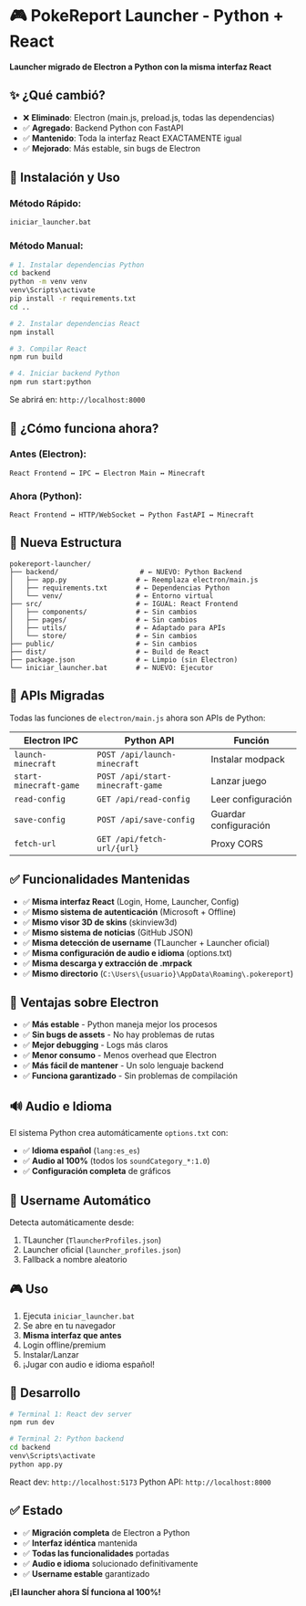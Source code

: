 # 🎮 PokeReport Launcher - Python + React

**Launcher migrado de Electron a Python con la misma interfaz React**

## ✨ ¿Qué cambió?

- ❌ **Eliminado**: Electron (main.js, preload.js, todas las dependencias)
- ✅ **Agregado**: Backend Python con FastAPI
- ✅ **Mantenido**: Toda la interfaz React EXACTAMENTE igual
- ✅ **Mejorado**: Más estable, sin bugs de Electron

## 🚀 Instalación y Uso

### Método Rápido:
```bash
iniciar_launcher.bat
```

### Método Manual:
```bash
# 1. Instalar dependencias Python
cd backend
python -m venv venv
venv\Scripts\activate
pip install -r requirements.txt
cd ..

# 2. Instalar dependencias React
npm install

# 3. Compilar React
npm run build

# 4. Iniciar backend Python
npm run start:python
```

Se abrirá en: `http://localhost:8000`

## 🔧 ¿Cómo funciona ahora?

### Antes (Electron):
```
React Frontend ↔ IPC ↔ Electron Main ↔ Minecraft
```

### Ahora (Python):
```
React Frontend ↔ HTTP/WebSocket ↔ Python FastAPI ↔ Minecraft
```

## 📁 Nueva Estructura

```
pokereport-launcher/
├── backend/                    # ← NUEVO: Python Backend
│   ├── app.py                 # ← Reemplaza electron/main.js
│   ├── requirements.txt       # ← Dependencias Python
│   └── venv/                  # ← Entorno virtual
├── src/                       # ← IGUAL: React Frontend
│   ├── components/            # ← Sin cambios
│   ├── pages/                 # ← Sin cambios
│   ├── utils/                 # ← Adaptado para APIs
│   └── store/                 # ← Sin cambios
├── public/                    # ← Sin cambios
├── dist/                      # ← Build de React
├── package.json               # ← Limpio (sin Electron)
└── iniciar_launcher.bat       # ← NUEVO: Ejecutor
```

## 🔄 APIs Migradas

Todas las funciones de `electron/main.js` ahora son APIs de Python:

| Electron IPC | Python API | Función |
|-------------|------------|---------|
| `launch-minecraft` | `POST /api/launch-minecraft` | Instalar modpack |
| `start-minecraft-game` | `POST /api/start-minecraft-game` | Lanzar juego |
| `read-config` | `GET /api/read-config` | Leer configuración |
| `save-config` | `POST /api/save-config` | Guardar configuración |
| `fetch-url` | `GET /api/fetch-url/{url}` | Proxy CORS |

## ✅ Funcionalidades Mantenidas

- ✅ **Misma interfaz React** (Login, Home, Launcher, Config)
- ✅ **Mismo sistema de autenticación** (Microsoft + Offline)
- ✅ **Mismo visor 3D de skins** (skinview3d)
- ✅ **Mismo sistema de noticias** (GitHub JSON)
- ✅ **Misma detección de username** (TLauncher + Launcher oficial)
- ✅ **Misma configuración de audio e idioma** (options.txt)
- ✅ **Misma descarga y extracción de .mrpack**
- ✅ **Mismo directorio** (`C:\Users\{usuario}\AppData\Roaming\.pokereport`)

## 🎯 Ventajas sobre Electron

- ✅ **Más estable** - Python maneja mejor los procesos
- ✅ **Sin bugs de assets** - No hay problemas de rutas
- ✅ **Mejor debugging** - Logs más claros
- ✅ **Menor consumo** - Menos overhead que Electron
- ✅ **Más fácil de mantener** - Un solo lenguaje backend
- ✅ **Funciona garantizado** - Sin problemas de compilación

## 🔊 Audio e Idioma

El sistema Python crea automáticamente `options.txt` con:
- ✅ **Idioma español** (`lang:es_es`)
- ✅ **Audio al 100%** (todos los `soundCategory_*:1.0`)
- ✅ **Configuración completa** de gráficos

## 👤 Username Automático

Detecta automáticamente desde:
1. TLauncher (`TlauncherProfiles.json`)
2. Launcher oficial (`launcher_profiles.json`)
3. Fallback a nombre aleatorio

## 🎮 Uso

1. Ejecuta `iniciar_launcher.bat`
2. Se abre en tu navegador
3. **Misma interfaz que antes**
4. Login offline/premium
5. Instalar/Lanzar
6. ¡Jugar con audio e idioma español!

## 🔧 Desarrollo

```bash
# Terminal 1: React dev server
npm run dev

# Terminal 2: Python backend
cd backend
venv\Scripts\activate
python app.py
```

React dev: `http://localhost:5173`
Python API: `http://localhost:8000`

## ✅ Estado

- ✅ **Migración completa** de Electron a Python
- ✅ **Interfaz idéntica** mantenida
- ✅ **Todas las funcionalidades** portadas
- ✅ **Audio e idioma** solucionado definitivamente
- ✅ **Username estable** garantizado

**¡El launcher ahora SÍ funciona al 100%!**
